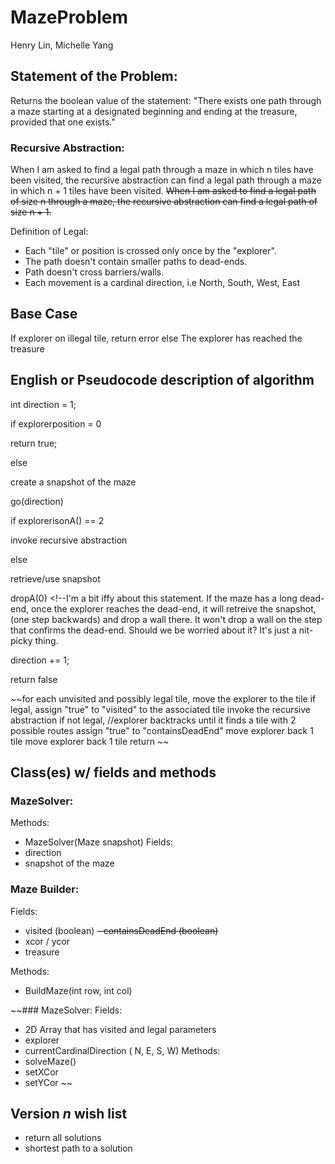 # MazeProblem
Henry Lin, Michelle Yang

## Statement of the Problem:
Returns the boolean value of the statement:
"There exists one path through a maze
starting at a designated beginning
and ending at the treasure, provided that one exists."

### Recursive Abstraction:
When I am asked to find a legal path through a maze in which n tiles
have been visited, the recursive abstraction can find a legal path
through a maze in which n + 1 tiles have been visited. 
~~When I am asked to find a legal path of size n through a maze,
the recursive abstraction can find a legal path of size n + 1.~~

Definition of Legal:
- Each "tile" or position is crossed only once by the "explorer".
- The path doesn't contain smaller paths to dead-ends.
- Path doesn't cross barriers/walls.
- Each movement is a cardinal direction, i.e North, South, West, East

## Base Case
 If explorer on illegal tile,
 return error
 else
 The explorer has reached the treasure
 
## English or Pseudocode description of algorithm 

int direction = 1;

if explorerposition = 0

   return true;
 
else
   
   create a snapshot of the maze
   
   go(direction) <!-- Updates the current instance of the maze -->
   
   if explorerisonA() == 2
   
   invoke recursive abstraction
   
   else
   
   retrieve/use snapshot <!--as new maze -->
   
   dropA(0) <!--I'm a bit iffy about this statement. If the maze has a long dead-end, once the explorer reaches the dead-end,
   it will retreive the snapshot, (one step backwards) and drop a wall there. It won't drop a wall on the step that confirms the dead-end. Should we be worried about it? It's just a nit-picky thing.
   
   direction += 1;

return false <!-- If on treasure, return true. Anything else should return false after invoking the MazeSolver method. -->

  ~~for each unvisited and possibly legal tile, 
    move the explorer to the tile 
    if legal, 
      assign "true" to "visited" to the associated tile
      invoke the recursive abstraction 
    if not legal, //explorer backtracks until it finds a tile with 2 possible routes 
      assign "true" to "containsDeadEnd"
      move explorer back 1 tile 
  move explorer back 1 tile
return ~~

## Class(es) w/ fields and methods 

### MazeSolver:
Methods:
- MazeSolver(Maze snapshot)
Fields:
- direction <!-- To iterate each direction the explorer should go -->
- snapshot of the maze


### Maze Builder: 
Fields: 
- visited (boolean) 
~~- containsDeadEnd (boolean)~~ 
- xcor / ycor 
- treasure

Methods: 
- BuildMaze(int row, int col) 

~~### MazeSolver:
Fields:
- 2D Array that has visited and legal parameters 
- explorer 
- currentCardinalDirection ( N, E, S, W) 
Methods:
- solveMaze()
- setXCor
- setYCor ~~

## Version *n* wish list  
  - return all solutions
  - shortest path to a solution 
